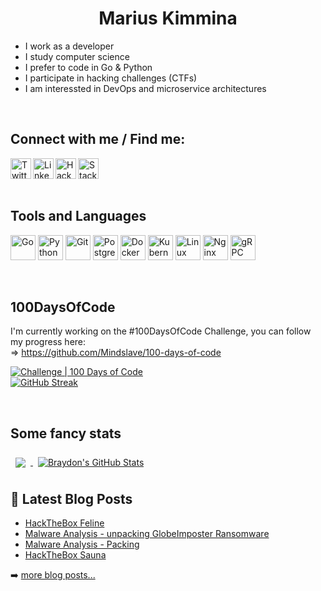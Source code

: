 <h1 align="center">Marius Kimmina</h1>


- I work as a developer
- I study computer science
- I prefer to code in Go & Python
- I participate in hacking challenges (CTFs)
- I am interessted in DevOps and microservice architectures
<br />

## Connect with me / Find me:
<a href="https://twitter.com/Mindslave4" target="_blank">
  <img align="left" alt="Twitter" width="33" src="https://www.vectorlogo.zone/logos/twitter/twitter-tile.svg" />
</a>
<a href="https://linkedin.com/in/marius-kimmina-33a328201" target="_blank">
  <img align="left" alt="LinkedIN" width="33" src="https://www.vectorlogo.zone/logos/linkedin/linkedin-icon.svg" />
</a>
<a href="https://app.hackthebox.eu/profile/36525" target="_blank">
<img align="left" alt="HackTheBox" width="33" src="https://raw.githubusercontent.com/simple-icons/simple-icons/master/icons/hackthebox.svg" />
</a>
<a href="https://stackoverflow.com/users/13693791/mindslave?tab=profile" target="_blank">
  <img align="left" alt="StackOverFlow" width="33" src="https://www.vectorlogo.zone/logos/stackoverflow/stackoverflow-icon.svg" />
</a>

<br />
<br />
<br />

## Tools and Languages
<p align="left">
<img src="https://www.vectorlogo.zone/logos/golang/golang-icon.svg" alt="Go" width="40" height="40"/>
<img src="https://www.vectorlogo.zone/logos/python/python-icon.svg" alt="Python" width="40" height="40"/>
<img src="https://www.vectorlogo.zone/logos/git-scm/git-scm-icon.svg" alt="Git" width="40" height="40"/>
<img src="https://www.vectorlogo.zone/logos/postgresql/postgresql-icon.svg" alt="PostgresQL" width="40" height="40"/>
<img src="https://www.vectorlogo.zone/logos/docker/docker-icon.svg" alt="Docker" width="40" height="40"/>
<img src="https://www.vectorlogo.zone/logos/kubernetes/kubernetes-icon.svg" alt="Kubernetes" width="40" height="40"/>
<img src="https://www.vectorlogo.zone/logos/linux/linux-icon.svg" alt="Linux" width="40" height="40"/>
<img src="https://www.vectorlogo.zone/logos/nginx/nginx-icon.svg" alt="Nginx" width="40" height="40"/>
<img src="https://www.vectorlogo.zone/logos/grpcio/grpcio-icon.svg" alt="gRPC" width="40" height="40"/>
</p>

<br />


## 100DaysOfCode

I'm currently working on the #100DaysOfCode Challenge, you can follow my progress here:  
=> https://github.com/Mindslave/100-days-of-code

[![Challenge | 100 Days of Code](https://img.shields.io/static/v1?label=Challenge&labelColor=384357&message=100%20Days%20of%20Code&color=00b4ee&style=for-the-badge&link=https://www.100daysofcode.com)](https://www.100daysofcode.com)
<br />
[![GitHub Streak](https://github-readme-streak-stats.herokuapp.com/?user=Mindslave&theme=dark)](https://git.io/streak-stats)


<br />

## Some fancy stats
<a href="#">
  <img align="center" style="margin:0.5rem" src="https://github-readme-stats.vercel.app/api/top-langs/?username=Mindslave&hide=html,css,scss,mako,Makefile&title_color=ffffff&text_color=c9cacc&icon_color=4AB197&bg_color=1A2B34" />
</a>
<a href="https://github.com/braydoncoyer">
  <img align="center" style="margin:0.5rem" src="https://github-readme-stats.vercel.app/api?username=Mindslave&show_icons=true&line_height=27&count_private=true&title_color=ffffff&text_color=c9cacc&icon_color=4AB097&bg_color=1A2B34" alt="Braydon's GitHub Stats" />
</a>

<br />




## 📕 Latest Blog Posts

- [HackTheBox Feline](https://blog.mksec.eu/HackTheBox_Feline/)
- [Malware Analysis - unpacking GlobeImposter Ransomware](https://blog.mksec.eu/mwa_globeImposter/)
- [Malware Analysis - Packing](https://blog.mksec.eu/mwa_packing/)
- [HackTheBox Sauna](https://blog.mksec.eu/HackTheBox_Sauna/)



➡️ [more blog posts...](https://blog.mksec.eu)






[twitter]: https://twitter.com/Mindslave4
[linkedin]: https://linkedin.com/in/marius-kimmina-33a328201
[website]: https://blog.mksec.eu/
[hackthebox]: https://app.hackthebox.eu/profile/36525
[stackoverflow]: https://stackoverflow.com/users/13693791/mindslave?tab=profile
